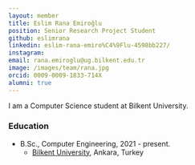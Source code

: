 ```yaml
---
layout: member
title: Eslim Rana Emiroğlu
position: Senior Research Project Student
github: eslimrana
linkedin: eslim-rana-emiro%C4%9Flu-4598bb227/
instagram: 
email: rana.emiroglu@ug.bilkent.edu.tr
image: /images/team/rana.jpg
orcid: 0009-0009-1833-714X
alumni: true
---
```


I am a Computer Science student at Bilkent University.

### Education

- B.Sc., Computer Engineering, 2021 - present.
  - [Bilkent University](http://www.cs.bilkent.edu.tr/), Ankara, Turkey
